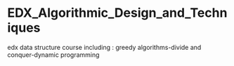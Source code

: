 # EDX_Algorithmic_Design_and_Techniques
edx data structure course including : greedy algorithms-divide and conquer-dynamic programming
